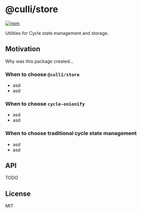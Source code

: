 # @culli/store

[![npm](https://img.shields.io/npm/v/@culli/store.svg?style=flat-square)](https://www.npmjs.com/package/@culli/store)

Utilities for Cycle state management and storage.

## Motivation

Why was this package created...

### When to choose `@culli/store`

- asd
- asd

### When to choose `cycle-onionify`

- asd
- asd

### When to choose traditional cycle state management

- asd
- asd

## API

TODO

## License

MIT
